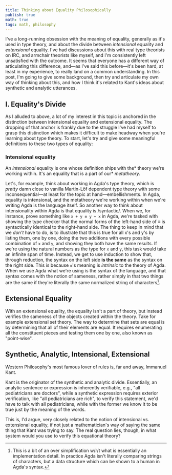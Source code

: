 ```yaml
---
title: Thinking about Equality Philosophically
publish: true
math: true
tags: math, philosophy
---
```


I've a long-running obsession with the meaning of equality, generally
as it's used in type theory, and about the divide between _intensional_
equality and _extensional_ equality. I've had discussions about this
with real type theorists on IRC, and armchair theorists like myself,
and I'm consistently left unsatisfied with the outcome. It seems that
everyone has a different way of articulating this difference, and—as
I've said this before—it's been hard, at least in my experience, to
really land on a common understanding. In this post, I'm going to give
some background, then try and articulate my own way of thinking about
this, and how I think it's related to Kant's ideas about synthetic and
analytic utterances.

## I. Equality's Divide

As I alluded to above, a lot of my interest in this topic is anchored
in the distinction between intensional equality and extensional
equality. The dropping of that anchor is frankly due to the struggle
I've had myself to grasp this distinction which makes it difficult to
make headway when you're learning about type theory. To start, let's
try and give some meaningful definitions to these two types of
equality:

### Intensional equality

An _intensional_ equality is one whose definition ships with the*
theory we're working within. It's an equality that is a part of our*
_metatheory_.

Let's, for example, think about working in Agda's type theory, which
is _pretty_ damn close to vanilla Martin-Löf dependent type theory
with some inconsequential—at least for the topic at
hand—embellishments. In Agda, equality is intensional, and the
metatheory we're working within when we're writing Agda is the
language itself. So another way to think about intensionality within
Agda is that equality is /syntactic/. When we, for instance, prove
something like `x + y ≡ y + x` in Agda, we're tasked with showing the
type checker that the normal forms of the left-hand side of $\equiv$
is syntactically identical to the right-hand side. The thing to keep
in mind that we _don't_ have to do, is to illustrate that this is true
for all x's and y's by listing them, one by one, doing the two
additions with every possible combination of `x` and `y`, and showing
they both have the same results. If we're using the natural numbers as
the type for `x` and `y`, this task would take an infinite span of
time. Instead, we get to use induction to show that, through
reduction, the syntax on the left side **is the same** as the syntax
on the right side. This is because `≡`'s meaning is _intrinsic_ to the
theory of Agda. When we use Agda what we're using is the syntax of the
language, and that syntax comes with the notion of sameness, rather
simply in that two things are the same if they're literally the same
normalized string of characters[^normal].

[^normal]: This is a bit of an over simplification w/r/t what is
essentially an implementation detail. In practice Agda isn't literally
comparing strings of characters, but a data structure which can be
shown to a human in Agda's syntax.

## Extensional Equality

With an extensional equality, the equality isn't a part of theory, but
instead verifies the sameness of the objects created within the
theory. Take for example extensional set theory. The way to determine
that sets are equal is by determining that all of their elements are
equal. It requires enumerating all the constituent pieces and testing
them one by one, also known as "point-wise".

## Synthetic, Analytic, Intensional, Extensional

Western Philosophy's most famous lover of rules is, far and away,
Immanuel Kant.

Kant is the originator of the synthetic and analytic
divide. Essentially, an analytic sentence or expression is inherently
verifiable, e.g., "all pediatricians are doctors", while a synthetic
expression requires exterior verification, like "all pediatricians are
rich", to verify this statement, we'd have to talk with all
pediatricians, while with the former we know it to be true just by the
meaning of the words.

This is, I'd argue, very closely related to the notion of intensional
vs. extensional equality, if not just a mathematician's way of saying
the same thing that Kant was trying to say. The real question lies,
though, in what system would you use to verify this equational theory?
